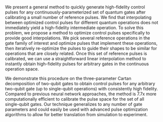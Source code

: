 We present a general method to quickly generate high-fidelity control pulses for any continuously-parameterized set of quantum gates after calibrating a small number of reference pulses. We find that interpolating between optimized control pulses for different quantum operations does not immediately yield a high-fidelity intermediate operation. To solve this problem, we propose a method to optimize control pulses specifically to provide good interpolations. We pick several reference operations in the gate family of interest and optimize pulses that implement these operations, then iteratively re-optimize the pulses to guide their shapes to be similar for operations that are closely related. Once this set of reference pulses is calibrated, we can use a straightforward linear interpolation method to instantly obtain high-fidelity pulses for arbitrary gates in the continuous operation space. 

We demonstrate this procedure on the three-parameter Cartan decomposition of two-qubit gates to obtain control pulses for any arbitrary two-qubit gate (up to single-qubit operations) with consistently high fidelity. Compared to previous neural network approaches, the method is 7.7x more computationally efficient to calibrate the pulse space for the set of all single-qubit gates. Our technique generalizes to any number of gate parameters and could easily be used with advanced pulse optimization algorithms to allow for better translation from simulation to experiment.